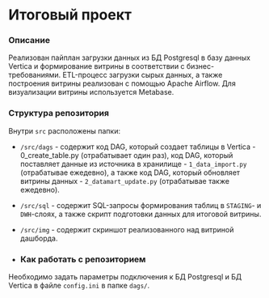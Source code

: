 # Итоговый проект

### Описание
Реализован пайплан загрузки данных из БД Postgresql в базу данных Vertica и формирование витрины в соответствии с бизнес-требованиями.
ETL-процесс загрузки сырых данных, а также построения витрины реализован с помощью Apache Airflow.  Для визуализации витрины используется Metabase.

### Структура репозитория
Внутри `src` расположены папки:
- `/src/dags` -   содержит код DAG, который создает таблицы в Vertica - 0_create_table.py (отрабатывает один раз), код  DAG, который поставляет данные из источника в хранилище - `1_data_import.py` (отрабатывае ежедевно), а также код DAG, который обновляет витрины данных - `2_datamart_update.py` (отрабатывае также ежедевно).
- `/src/sql` - содержит SQL-запросы формирования таблиц в `STAGING`- и `DWH`-слоях, а также скрипт подготовки данных для итоговой витрины.
- `/src/img` - содержит скриншот реализованного над витриной дашборда.

- ### Как работать с репозиторием
Необходимо задать параметры подключения к БД Postgresql и БД Vertica в файле `config.ini` в папке `dags/`.
